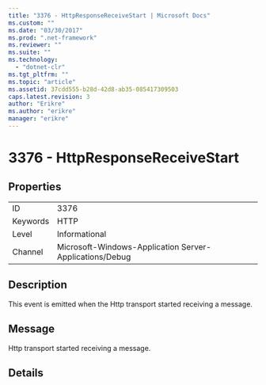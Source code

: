 ```yaml
---
title: "3376 - HttpResponseReceiveStart | Microsoft Docs"
ms.custom: ""
ms.date: "03/30/2017"
ms.prod: ".net-framework"
ms.reviewer: ""
ms.suite: ""
ms.technology: 
  - "dotnet-clr"
ms.tgt_pltfrm: ""
ms.topic: "article"
ms.assetid: 37cdd555-b28d-42d8-ab35-085417309503
caps.latest.revision: 3
author: "Erikre"
ms.author: "erikre"
manager: "erikre"
---
```

# 3376 - HttpResponseReceiveStart
## Properties  
  
|||  
|-|-|  
|ID|3376|  
|Keywords|HTTP|  
|Level|Informational|  
|Channel|Microsoft-Windows-Application Server-Applications/Debug|  
  
## Description  
 This event is emitted when the Http transport started receiving a message.  
  
## Message  
 Http transport started receiving a message.  
  
## Details